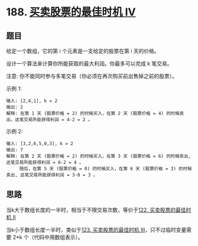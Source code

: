# 188. [买卖股票的最佳时机 IV](https://leetcode-cn.com/problems/best-time-to-buy-and-sell-stock-iv/submissions/)

## 题目
给定一个数组，它的第 i 个元素是一支给定的股票在第 i 天的价格。

设计一个算法来计算你所能获取的最大利润。你最多可以完成 k 笔交易。

注意: 你不能同时参与多笔交易（你必须在再次购买前出售掉之前的股票）。

示例 1:
```
输入: [2,4,1], k = 2
输出: 2
解释: 在第 1 天 (股票价格 = 2) 的时候买入，在第 2 天 (股票价格 = 4) 的时候卖出，这笔交易所能获得利润 = 4-2 = 2 。
```
示例 2:
```
输入: [3,2,6,5,0,3], k = 2
输出: 7
解释: 在第 2 天 (股票价格 = 2) 的时候买入，在第 3 天 (股票价格 = 6) 的时候卖出, 这笔交易所能获得利润 = 6-2 = 4 。
     随后，在第 5 天 (股票价格 = 0) 的时候买入，在第 6 天 (股票价格 = 3) 的时候卖出, 这笔交易所能获得利润 = 3-0 = 3 。
```

## 思路
当k大于数组长度的一半时，相当于不限交易次数，等价于[122. 买卖股票的最佳时机 II](https://leetcode-cn.com/problems/best-time-to-buy-and-sell-stock-ii/)  

当k小于数组长度一半时，类似于[123. 买卖股票的最佳时机 III](https://github.com/indes/leetcode/tree/master/dynamic-programming/123-best-time-to-buy-and-sell-stock-iii)，只不过临时变量需要 2*k 个（代码中用数组表示）。